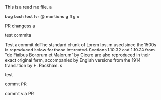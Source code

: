 This is a read me file.
a

bug bash test for @ mentions
g
fl
g
x


PR changess
a

test commita

Test a commit ddThe standard chunk of Lorem Ipsum used since the 1500s is reproduced below for those interested. Sections 1.10.32 and 1.10.33 from "de Finibus Bonorum et Malorum" by Cicero are also reproduced in their exact original form, accompanied by English versions from the 1914 translation by H. Rackham.
s

test

commit PR

commit via PR
